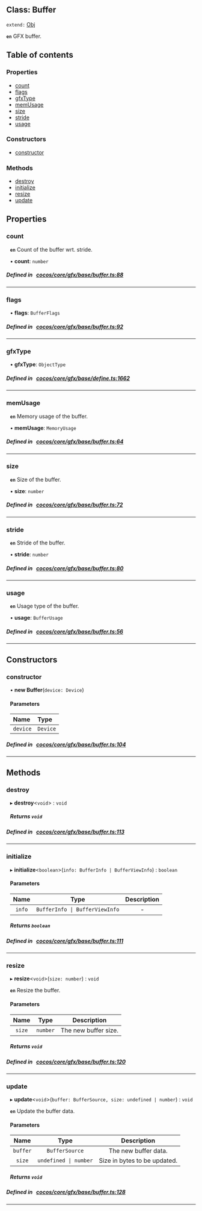 
## Class: Buffer


`extend:`
[Obj](docs/en/gfx/Class/Obj.md)










**`en`** GFX buffer.


<div class="table-of-content">
<h2>Table of contents</h2>


### Properties

- [ count](#count)
- [ flags](#flags)
- [ gfxType](#gfxType)
- [ memUsage](#memUsage)
- [ size](#size)
- [ stride](#stride)
- [ usage](#usage)

### Constructors

- [ constructor](#constructor)

### Methods

- [ destroy](#destroy)
- [ initialize](#initialize)
- [ resize](#resize)
- [ update](#update)
</div>

## Properties


### count
<div style="margin-left: 10px;">



**`en`** Count of the buffer wrt. stride.




•  **count**:
 ``number`` 
</div>

##### Defined in &nbsp;   [cocos/core/gfx/base/buffer.ts:88](https://github.com/cocos-creator/engine/blob/c7bf6b8a9/cocos/core/gfx/base/buffer.ts#L88)&nbsp;


___


### flags
<div style="margin-left: 10px;">




•  **flags**:
 ``BufferFlags`` 
</div>

##### Defined in &nbsp;   [cocos/core/gfx/base/buffer.ts:92](https://github.com/cocos-creator/engine/blob/c7bf6b8a9/cocos/core/gfx/base/buffer.ts#L92)&nbsp;


___


### gfxType
<div style="margin-left: 10px;">




•  **gfxType**:
 ``ObjectType`` 
</div>

##### Defined in &nbsp;   [cocos/core/gfx/base/define.ts:1662](https://github.com/cocos-creator/engine/blob/c7bf6b8a9/cocos/core/gfx/base/define.ts#L1662)&nbsp;


___


### memUsage
<div style="margin-left: 10px;">



**`en`** Memory usage of the buffer.




•  **memUsage**:
 ``MemoryUsage`` 
</div>

##### Defined in &nbsp;   [cocos/core/gfx/base/buffer.ts:64](https://github.com/cocos-creator/engine/blob/c7bf6b8a9/cocos/core/gfx/base/buffer.ts#L64)&nbsp;


___


### size
<div style="margin-left: 10px;">



**`en`** Size of the buffer.




•  **size**:
 ``number`` 
</div>

##### Defined in &nbsp;   [cocos/core/gfx/base/buffer.ts:72](https://github.com/cocos-creator/engine/blob/c7bf6b8a9/cocos/core/gfx/base/buffer.ts#L72)&nbsp;


___


### stride
<div style="margin-left: 10px;">



**`en`** Stride of the buffer.




•  **stride**:
 ``number`` 
</div>

##### Defined in &nbsp;   [cocos/core/gfx/base/buffer.ts:80](https://github.com/cocos-creator/engine/blob/c7bf6b8a9/cocos/core/gfx/base/buffer.ts#L80)&nbsp;


___


### usage
<div style="margin-left: 10px;">



**`en`** Usage type of the buffer.




•  **usage**:
 ``BufferUsage`` 
</div>

##### Defined in &nbsp;   [cocos/core/gfx/base/buffer.ts:56](https://github.com/cocos-creator/engine/blob/c7bf6b8a9/cocos/core/gfx/base/buffer.ts#L56)&nbsp;


___

<!---->
## Constructors


### constructor
<div style="margin-left: 10px;">

• **new Buffer**(`device: Device`)

#### Parameters

| Name | Type |
| :------ | :------ |
| `device` | `Device` |
</div>

##### Defined in &nbsp;   [cocos/core/gfx/base/buffer.ts:104](https://github.com/cocos-creator/engine/blob/c7bf6b8a9/cocos/core/gfx/base/buffer.ts#L104)&nbsp;


---

<!---->
## Methods

### destroy

<div style="margin-left: 10px;">

▸   **destroy**<`void`\> : `void`




##### Returns `void`
</div>

##### Defined in &nbsp;   [cocos/core/gfx/base/buffer.ts:113](https://github.com/cocos-creator/engine/blob/c7bf6b8a9/cocos/core/gfx/base/buffer.ts#L113)&nbsp;
___
### initialize

<div style="margin-left: 10px;">

▸   **initialize**<`boolean`\>(`info: BufferInfo | BufferViewInfo`) : `boolean`



#### Parameters

| Name | Type | Description |
| :------: | :------: | :------: |
| `info` | `BufferInfo \| BufferViewInfo` | - |


##### Returns `boolean`
</div>

##### Defined in &nbsp;   [cocos/core/gfx/base/buffer.ts:111](https://github.com/cocos-creator/engine/blob/c7bf6b8a9/cocos/core/gfx/base/buffer.ts#L111)&nbsp;
___
### resize

<div style="margin-left: 10px;">

▸   **resize**<`void`\>(`size: number`) : `void`



**`en`** Resize the buffer.



#### Parameters

| Name | Type | Description |
| :------: | :------: | :------: |
| `size` | `number` | The new buffer size.  |


##### Returns `void`
</div>

##### Defined in &nbsp;   [cocos/core/gfx/base/buffer.ts:120](https://github.com/cocos-creator/engine/blob/c7bf6b8a9/cocos/core/gfx/base/buffer.ts#L120)&nbsp;
___
### update

<div style="margin-left: 10px;">

▸   **update**<`void`\>(`buffer: BufferSource, size: undefined | number`) : `void`



**`en`** Update the buffer data.



#### Parameters

| Name | Type | Description |
| :------: | :------: | :------: |
| `buffer` | `BufferSource` | The new buffer data.  |
| `size` | `undefined \| number` | Size in bytes to be updated.  |


##### Returns `void`
</div>

##### Defined in &nbsp;   [cocos/core/gfx/base/buffer.ts:128](https://github.com/cocos-creator/engine/blob/c7bf6b8a9/cocos/core/gfx/base/buffer.ts#L128)&nbsp;
___
<!---->



